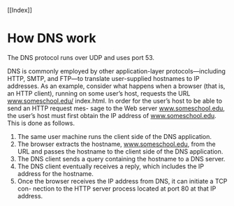 [[Index]] 

# How DNS work

The DNS protocol runs over UDP and uses port 53.

DNS is commonly employed by other application-layer protocols—including HTTP, SMTP, and FTP—to translate user-supplied hostnames to IP addresses. As an example, consider what happens when a browser (that is, an HTTP client), running on some user’s host, requests the URL www.someschool.edu/ index.html. In order for the user’s host to be able to send an HTTP request mes- sage to the Web server www.someschool.edu, the user’s host must first obtain the IP address of www.someschool.edu. This is done as follows.

1. The same user machine runs the client side of the DNS application.
2. The browser extracts the hostname, www.someschool.edu, from the URL
and passes the hostname to the client side of the DNS application.
3. The DNS client sends a query containing the hostname to a DNS server.
4. The DNS client eventually receives a reply, which includes the IP address for
the hostname.
5. Once the browser receives the IP address from DNS, it can initiate a TCP con-
nection to the HTTP server process located at port 80 at that IP address.

